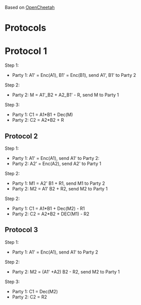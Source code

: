 Based on [OpenCheetah](https://github.com/Alibaba-Gemini-Lab/OpenCheetah/tree/main)


# Protocols

# Protocol 1

Step 1:
- Party 1: A1' = Enc(A1), B1' = Enc(B1), send A1', B1' to Party 2

Step 2:
- Party 2: M = A1'_B2 + A2_B1' - R, send M to Party 1

Step 3:
- Party 1: C1 = A1*B1 + Dec(M)
- Party 2: C2 = A2*B2 + R

## Protocol 2

Step 1:
- Party 1: A1' = Enc(A1), send A1' to Party 2:
- Party 2: A2' = Enc(A2), send A2' to Party 1

Step 2:
- Party 1: M1 = A2' B1 + R1, send M1 to Party 2
- Party 2: M2 = A1' B2 + R2, send M2 to Party 1

Step 2:
- Party 1: C1 = A1*B1 + Dec(M2) - R1
- Party 2: C2 = A2*B2 + DEC(M1) - R2

## Protocol 3

Step 1:
- Party 1: A1' = Enc(A1), send A1' to Party 2

Step 2:
- Party 2: M2 = (A1' +A2) B2 - R2, send M2 to Party 1

Step 3:
- Party 1: C1 = Dec(M2) 
- Party 2: C2 = R2